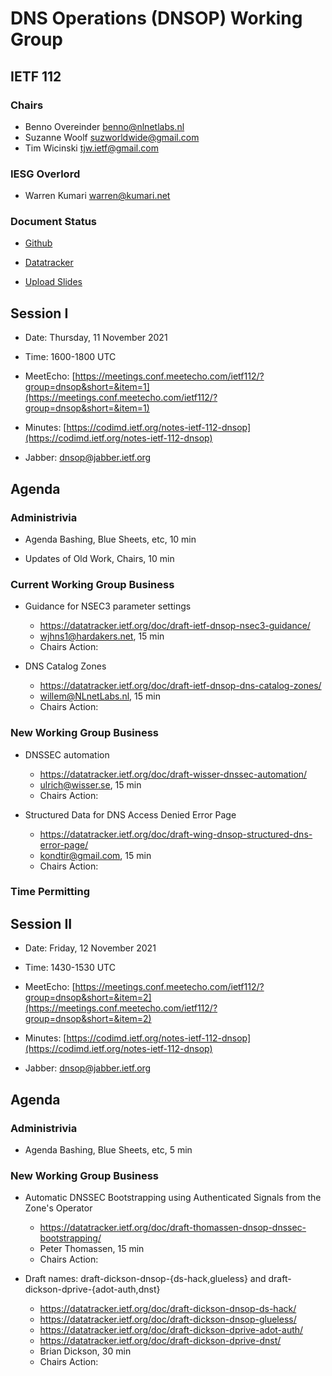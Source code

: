 
# DNS Operations (DNSOP) Working Group
## IETF 112


### Chairs
* Benno Overeinder [benno@nlnetlabs.nl](benno@nlnetlabs.nl)
* Suzanne Woolf [suzworldwide@gmail.com](suzworldwide@gmail.com)
* Tim Wicinski [tjw.ietf@gmail.com](tjw.ietf@gmail.com)

### IESG Overlord
* Warren Kumari [warren@kumari.net](warren@kumari.net)

### Document Status
* [Github](https://github.com/ietf-wg-dnsop/wg-materials/blob/main/dnsop-document-status.md)
* [Datatracker](https://datatracker.ietf.org/wg/dnsop/documents/)

* [Upload Slides](https://datatracker.ietf.org/meeting/112/session/dnsop)


## Session I

* Date: Thursday, 11 November 2021
* Time: 1600-1800 UTC
* MeetEcho: [https://meetings.conf.meetecho.com/ietf112/?group=dnsop&short=&item=1](https://meetings.conf.meetecho.com/ietf112/?group=dnsop&short=&item=1)
* Minutes: [https://codimd.ietf.org/notes-ietf-112-dnsop](https://codimd.ietf.org/notes-ietf-112-dnsop)

* Jabber:  [dnsop@jabber.ietf.org](dnsop@jabber.ietf.org)


## Agenda

### Administrivia

* Agenda Bashing, Blue Sheets, etc,  10 min

* Updates of Old Work, Chairs, 10 min

### Current Working Group Business

*   Guidance for NSEC3 parameter settings
    - https://datatracker.ietf.org/doc/draft-ietf-dnsop-nsec3-guidance/
    - wjhns1@hardakers.net, 15 min
    - Chairs Action:

*   DNS Catalog Zones
    - https://datatracker.ietf.org/doc/draft-ietf-dnsop-dns-catalog-zones/
    - willem@NLnetLabs.nl, 15 min
    - Chairs Action:

### New Working Group Business

*   DNSSEC automation
    - https://datatracker.ietf.org/doc/draft-wisser-dnssec-automation/
    - ulrich@wisser.se, 15 min
    - Chairs Action:

*   Structured Data for DNS Access Denied Error Page
    - https://datatracker.ietf.org/doc/draft-wing-dnsop-structured-dns-error-page/
    - kondtir@gmail.com, 15 min
    - Chairs Action:



### Time Permitting

## Session II

* Date: Friday, 12 November 2021
* Time: 1430-1530 UTC
* MeetEcho: [https://meetings.conf.meetecho.com/ietf112/?group=dnsop&short=&item=2](https://meetings.conf.meetecho.com/ietf112/?group=dnsop&short=&item=2)
* Minutes: [https://codimd.ietf.org/notes-ietf-112-dnsop](https://codimd.ietf.org/notes-ietf-112-dnsop)

* Jabber:  [dnsop@jabber.ietf.org](dnsop@jabber.ietf.org)

## Agenda

### Administrivia

*   Agenda Bashing, Blue Sheets, etc,  5 min

### New Working Group Business

*   Automatic DNSSEC Bootstrapping using Authenticated Signals from the Zone's Operator
    - https://datatracker.ietf.org/doc/draft-thomassen-dnsop-dnssec-bootstrapping/
    - Peter Thomassen, 15 min
    - Chairs Action:

*   Draft names: draft-dickson-dnsop-{ds-hack,glueless} and draft-dickson-dprive-{adot-auth,dnst}
    - https://datatracker.ietf.org/doc/draft-dickson-dnsop-ds-hack/
    - https://datatracker.ietf.org/doc/draft-dickson-dnsop-glueless/
    - https://datatracker.ietf.org/doc/draft-dickson-dprive-adot-auth/
    - https://datatracker.ietf.org/doc/draft-dickson-dprive-dnst/
    - Brian Dickson, 30 min
    - Chairs Action:
